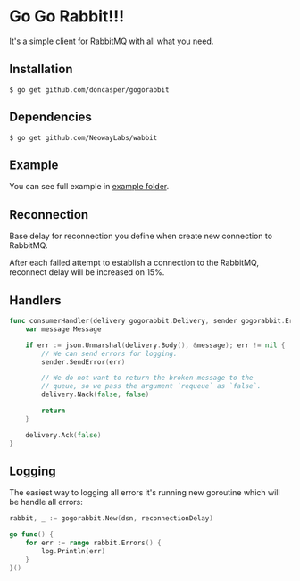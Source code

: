 Go Go Rabbit!!!
===============

It's a simple client for RabbitMQ with all what you need.

## Installation

```shell
$ go get github.com/doncasper/gogorabbit
```

## Dependencies

```shell
$ go get github.com/NeowayLabs/wabbit
```

## Example

You can see full example in [example folder](https://github.com/doncasper/gogorabbit/tree/master/example).

## Reconnection

Base delay for reconnection you define when create new connection to RabbitMQ.

After each failed attempt to establish a connection to the RabbitMQ, reconnect delay will be increased on 15%.

## Handlers

```go
func consumerHandler(delivery gogorabbit.Delivery, sender gogorabbit.ErrorSender) {
	var message Message

	if err := json.Unmarshal(delivery.Body(), &message); err != nil {
		// We can send errors for logging.
		sender.SendError(err)

		// We do not want to return the broken message to the
		// queue, so we pass the argument `requeue` as `false`.
		delivery.Nack(false, false)

		return
	}

	delivery.Ack(false)
}
```

## Logging

The easiest way to logging all errors it's running new goroutine which will be handle all errors:
```go
rabbit, _ := gogorabbit.New(dsn, reconnectionDelay)

go func() {
    for err := range rabbit.Errors() {
        log.Println(err)
    }
}()
```